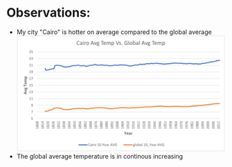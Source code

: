 # Observations:
- My city "Cairo" is hotter on average compared to the global average
![alt text](https://github.com/khaledGamal97/Exploring-Weather-Trends/blob/main/2.Processing%20the%20data/Cairo%20Avg%20temp%20Vs%20Global%20Avg%20temp.png?raw=true)
- The global average temperature is in continous increasing

